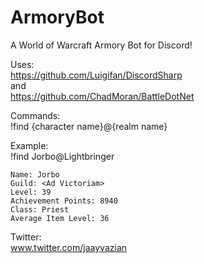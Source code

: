 # ArmoryBot
A World of Warcraft Armory Bot for Discord!

Uses:  
https://github.com/Luigifan/DiscordSharp  
and   
https://github.com/ChadMoran/BattleDotNet

Commands:  
!find {character name}@{realm name}

Example:  
!find Jorbo@Lightbringer  
```
Name: Jorbo
Guild: <Ad Victoriam>
Level: 39
Achievement Points: 8940
Class: Priest
Average Item Level: 36
```
Twitter:  
www.twitter.com/jaayvazian
